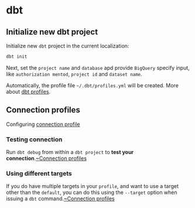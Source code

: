 # dbt

## Initialize new dbt project

Initialize new `dbt` project in the current localization:

```bash
dbt init
```
Next, set the `project name` and `database`
apd provide `BigQuery` specify input, like `authorization mentod`, `project id` and `dataset name`.

Automatically, the profile file `~/.dbt/profiles.yml` will be created.
More about [dbt profiles](https://docs.getdbt.com/docs/core/connect-data-platform/profiles.yml).

## Connection profiles

Configuring [connection profile](https://docs.getdbt.com/docs/configure-your-profile)

### Testing connection

Run `dbt debug` from within a `dbt project` to **test your connection**.[~Connection profiles]

[~Connection profiles]: https://docs.getdbt.com/docs/core/connect-data-platform/connection-profiles

### Using different targets

If you do have multiple targets in your `profile`, and want to use a target other than the `default`, you can do this using the `--target` option when issuing a `dbt` command.[~Connection profiles]


